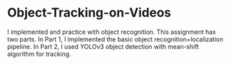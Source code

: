 # Object-Tracking-on-Videos
I implemented and practice with object recognition. This assignment has two parts. In Part 1, I implemented the basic object recognition+localization pipeline. In Part 2, I used YOLOv3 object detection with mean-shift algorithm for tracking.
